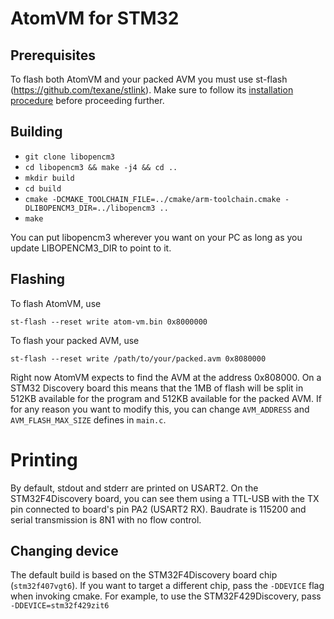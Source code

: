 <!--
 Copyright 2018 Riccardo Binetti <rbino@gmx.com>

 SPDX-License-Identifier: Apache-2.0 OR LGPL-2.1-or-later
-->

# AtomVM for STM32

## Prerequisites
To flash both AtomVM and your packed AVM you must use st-flash (https://github.com/texane/stlink). Make sure to
follow its [installation procedure](https://github.com/texane/stlink#installation) before proceeding further.

## Building
- `git clone libopencm3`
- `cd libopencm3 && make -j4 && cd ..`
- `mkdir build`
- `cd build`
- `cmake -DCMAKE_TOOLCHAIN_FILE=../cmake/arm-toolchain.cmake -DLIBOPENCM3_DIR=../libopencm3 ..`
- `make`

You can put libopencm3 wherever you want on your PC as long as you update LIBOPENCM3_DIR to point to it.

## Flashing
To flash AtomVM, use
```
st-flash --reset write atom-vm.bin 0x8000000
```

To flash your packed AVM, use
```
st-flash --reset write /path/to/your/packed.avm 0x8080000
```

Right now AtomVM expects to find the AVM at the address 0x808000. On a STM32 Discovery board this means that
the 1MB of flash will be split in 512KB available for the program and 512KB available for the packed AVM.
If for any reason you want to modify this, you can change `AVM_ADDRESS` and `AVM_FLASH_MAX_SIZE` defines in `main.c`.

# Printing
By default, stdout and stderr are printed on USART2. On the STM32F4Discovery board, you can see them
using a TTL-USB with the TX pin connected to board's pin PA2 (USART2 RX). Baudrate is 115200 and serial transmission
is 8N1 with no flow control.

## Changing device

The default build is based on the STM32F4Discovery board chip (`stm32f407vgt6`). If you want to target a different
chip, pass the `-DDEVICE` flag when invoking cmake. For example, to use the STM32F429Discovery, pass
`-DDEVICE=stm32f429zit6`
